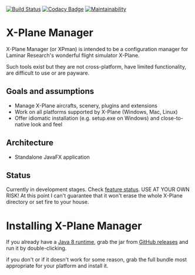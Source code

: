 [![Build Status](https://travis-ci.org/ogerardin/xpman.svg?branch=master)](https://travis-ci.com/ogerardin/xpman)
[![Codacy Badge](https://app.codacy.com/project/badge/Grade/4f300a3631f1418a8029d21c5823719a)](https://www.codacy.com/manual/ogerardin/xpman)
[![Maintainability](https://api.codeclimate.com/v1/badges/5844bbd3cdb4db2c2f7b/maintainability)](https://codeclimate.com/github/ogerardin/xpman/maintainability)

# X-Plane Manager
X-Plane Manager (or XPman) is intended to be a configuration manager for Laminar Research's wonderful flight simulator X-Plane.

Such tools exist but they are not cross-platform, have limited functionality, are difficult to use or are payware.


## Goals and assumptions
- Manage X-Plane aircrafts, scenery, plugins and extensions
- Work on all platforms supported by X-Plane (Windows, Mac, Linux)  
- Offer idiomatic installation (e.g. setup.exe on Windows) and close-to-native look and feel


## Architecture
- Standalone JavaFX application

## Status
Currently in development stages. Check [feature status](https://github.com/ogerardin/xpman/blob/master/features.md).
USE AT YOUR OWN RISK! At this point I can't guarantee that it won't erase the whole X-Plane directory or set fire to your house.

# Installing X-Plane Manager
If you already have a [Java 8 runtime](https://www.oracle.com/java/technologies/javase-jre8-downloads.html), 
grab the jar from [GitHub releases](https://github.com/ogerardin/xpman/releases) and run it by double-clicking.

if you don't or if it doesn't work for some reason, grab the full bundle most appropriate for your platform and install
it.






